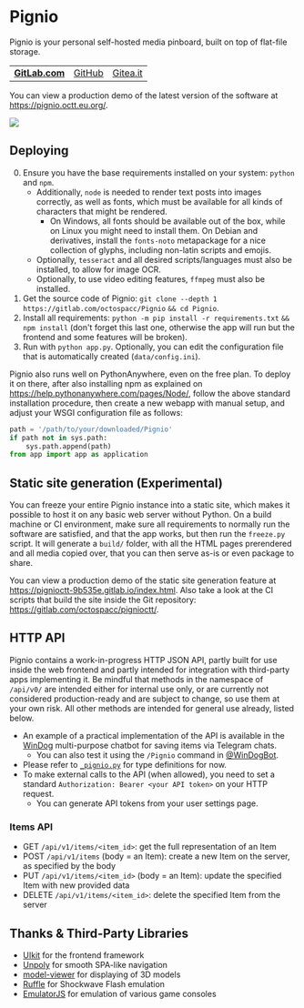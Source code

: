 # Pignio

Pignio is your personal self-hosted media pinboard, built on top of flat-file storage.

<table><tr>
<td><a href="https://gitlab.com/octospacc/Pignio"><b>GitLab.com</b></a></td>
<td><a href="https://github.com/octospacc/Pignio">GitHub</a></td>
<td><a href="https://gitea.it/octospacc/Pignio">Gitea.it</a></td>
</tr></table>

You can view a production demo of the latest version of the software at <https://pignio.octt.eu.org/>.

![](https://octospacc.altervista.org/wp-content/uploads/2025/07/img_20250713_1007347894476461753800707-960x1280.jpg)

## Deploying

0. Ensure you have the base requirements installed on your system: `python` and `npm`.
    * Additionally, `node` is needed to render text posts into images correctly, as well as fonts, which must be available for all kinds of characters that might be rendered.
        * On Windows, all fonts should be available out of the box, while on Linux you might need to install them. On Debian and derivatives, install the `fonts-noto` metapackage for a nice collection of glyphs, including non-latin scripts and emojis.
    * Optionally, `tesseract` and all desired scripts/languages must also be installed, to allow for image OCR.
    * Optionally, to use video editing features, `ffmpeg` must also be installed.
1. Get the source code of Pignio: `git clone --depth 1 https://gitlab.com/octospacc/Pignio` `&& cd Pignio`.
2. Install all requirements: `python -m pip install -r requirements.txt` `&&` `npm install` (don't forget this last one, otherwise the app will run but the frontend and some features will be broken).
3. Run with `python app.py`. Optionally, you can edit the configuration file that is automatically created (`data/config.ini`).

Pignio also runs well on PythonAnywhere, even on the free plan. To deploy it on there, after also installing npm as explained on <https://help.pythonanywhere.com/pages/Node/>, follow the above standard installation procedure, then create a new webapp with manual setup, and adjust your WSGI configuration file as follows:

```python
path = '/path/to/your/downloaded/Pignio'
if path not in sys.path:
    sys.path.append(path)
from app import app as application
```

## Static site generation (Experimental)

You can freeze your entire Pignio instance into a static site, which makes it possible to host it on any basic web server without Python. On a build machine or CI environment, make sure all requirements to normally run the software are satisfied, and that the app works, but then run the `freeze.py` script. It will generate a `build/` folder, with all the HTML pages prerendered and all media copied over, that you can then serve as-is or even package to share.

You can view a production demo of the static site generation feature at <https://pignioctt-9b535e.gitlab.io/index.html>. Also take a look at the CI scripts that build the site inside the Git repository: <https://gitlab.com/octospacc/pignioctt/>.

## HTTP API

Pignio contains a work-in-progress HTTP JSON API, partly built for use inside the web frontend and partly intended for integration with third-party apps implementing it. Be mindful that methods in the namespace of `/api/v0/` are intended either for internal use only, or are currently not considered production-ready and are subject to change, so use them at your own risk. All other methods are intended for general use already, listed below.

+ An example of a practical implementation of the API is available in the [WinDog](https://gitlab.com/octospacc/WinDog) multi-purpose chatbot for saving items via Telegram chats.
    + You can also test it using the `/Pignio` command in [@WinDogBot](https://t.me/WinDogBot).
+ Please refer to [`_pignio.py`](./_pignio.py) for type definitions for now.
+ To make external calls to the API (when allowed), you need to set a standard `Authorization: Bearer <your API token>` on your HTTP request.
    + You can generate API tokens from your user settings page.

### Items API

* GET `/api/v1/items/<item_id>`: get the full representation of an Item
* POST `/api/v1/items` (body = an Item): create a new Item on the server, as specified by the body
* PUT `/api/v1/items/<item_id>` (body = an Item): update the specified Item with new provided data
* DELETE `/api/v1/items/<item_id>`: delete the specified Item from the server

## Thanks & Third-Party Libraries

* [UIkit](https://getuikit.com/) for the frontend framework
* [Unpoly](https://unpoly.com/) for smooth SPA-like navigation
* [model-viewer](https://modelviewer.dev/) for displaying of 3D models
* [Ruffle](https://ruffle.rs/) for Shockwave Flash emulation
* [EmulatorJS](https://emulatorjs.org/) for emulation of various game consoles
